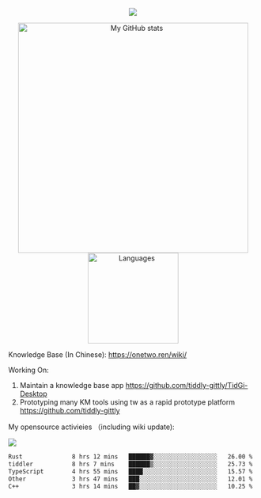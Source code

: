 <a href="https://github.com/linonetwo">
    <p align="center">
        <img src="https://github-profile-trophy.vercel.app/?username=linonetwo&column=7&theme=onedark"/>
    </p>
</a>
<a align="center" href="https://github.com/linonetwo">
  <p align="center">
    <img src="https://github-readme-stats.vercel.app/api?username=linonetwo&show_icons=true&count_private=true" alt="My GitHub stats" width="465"/>
    <img src="https://github-readme-stats.vercel.app/api/top-langs/?username=linonetwo&layout=compact&langs_count=10" alt="Languages" height="183">
  </p>
</a>

Knowledge Base (In Chinese): https://onetwo.ren/wiki/

Working On: 

1. Maintain a knowledge base app https://github.com/tiddly-gittly/TidGi-Desktop
1. Prototyping many KM tools using tw as a rapid prototype platform https://github.com/tiddly-gittly

My opensource activieies （including wiki update):

![](https://visitor-badge.glitch.me/badge?page_id=linonetwo.linonetwo)

<!--START_SECTION:waka-->

```txt
Rust              8 hrs 12 mins   ██████▓░░░░░░░░░░░░░░░░░░   26.00 %
tiddler           8 hrs 7 mins    ██████▒░░░░░░░░░░░░░░░░░░   25.73 %
TypeScript        4 hrs 55 mins   ████░░░░░░░░░░░░░░░░░░░░░   15.57 %
Other             3 hrs 47 mins   ███░░░░░░░░░░░░░░░░░░░░░░   12.01 %
C++               3 hrs 14 mins   ██▓░░░░░░░░░░░░░░░░░░░░░░   10.25 %
```

<!--END_SECTION:waka-->
